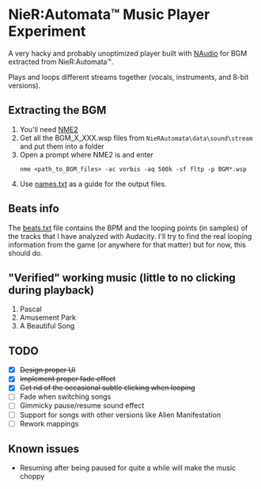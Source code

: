 # NieR:Automata™ Music Player Experiment
A very hacky and probably unoptimized player built with [NAudio](https://github.com/naudio/NAudio) for BGM extracted from NieR:Automata™.

Plays and loops different streams together (vocals, instruments, and 8-bit versions).

## Extracting the BGM
1. You'll need [NME2](https://github.com/TypeA2/NME2)
2. Get all the BGM_X_XXX.wsp files from `NieRAutomata\data\sound\stream` and put them into a folder
3. Open a prompt where NME2 is and enter
   ```
   nme <path_to_BGM_files> -ac vorbis -aq 500k -sf fltp -p BGM*.wsp
   ```
4. Use [names.txt](names.txt) as a guide for the output files.

## Beats info
The [beats.txt](beats.txt) file contains the BPM and the looping points (in samples) of the tracks that I have analyzed with Audacity. I'll try to find the real looping information from the game (or anywhere for that matter) but for now, this should do.

## "Verified" working music (little to no clicking during playback)
1. Pascal
2. Amusement Park
3. A Beautiful Song

## TODO
- [X] ~~Design proper UI~~
- [X] ~~Implement proper fade effect~~
- [X] ~~Get rid of the occasional subtle clicking when looping~~
- [ ] Fade when switching songs
- [ ] Gimmicky pause/resume sound effect
- [ ] Support for songs with other versions like Alien Manifestation
- [ ] Rework mappings

## Known issues
- Resuming after being paused for quite a while will make the music choppy
